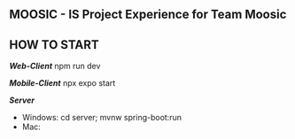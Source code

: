 ## MOOSIC - IS Project Experience for Team Moosic

## HOW TO START
***Web-Client***
npm run dev

***Mobile-Client***
npx expo start

***Server***
- Windows: cd server; mvnw spring-boot:run
- Mac: 
